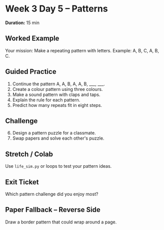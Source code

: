 # Week 3 Day 5 – Patterns

**Duration:** 15 min

## Worked Example
Your mission: Make a repeating pattern with letters. Example: A, B, C, A, B, C.

## Guided Practice
1. Continue the pattern A, A, B, A, A, B, ___, ___.
2. Create a colour pattern using three colours.
3. Make a sound pattern with claps and taps.
4. Explain the rule for each pattern.
5. Predict how many repeats fit in eight steps.

## Challenge
6. Design a pattern puzzle for a classmate.
7. Swap papers and solve each other's puzzle.

## Stretch / Colab
Use `life_sim.py` or loops to test your pattern ideas.

## Exit Ticket
Which pattern challenge did you enjoy most?

## Paper Fallback – Reverse Side
Draw a border pattern that could wrap around a page.
